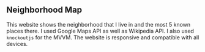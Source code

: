 ## Neighborhood Map

This website shows the neighborhood that I live in and the most 5 known places there.
I used Google Maps API as well as Wikipedia API. I also used `knockoutjs` for the MVVM. The website is responsive and compatible with all devices.